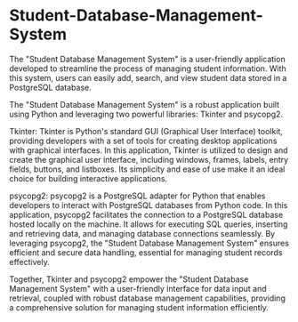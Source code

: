 # Student-Database-Management-System
The "Student Database Management System" is a user-friendly application developed to streamline the process of managing student information. With this system, users can easily add, search, and view student data stored in a PostgreSQL database.

The "Student Database Management System" is a robust application built using Python and leveraging two powerful libraries: Tkinter and psycopg2.

Tkinter: Tkinter is Python's standard GUI (Graphical User Interface) toolkit, providing developers with a set of tools for creating desktop applications with graphical interfaces. In this application, Tkinter is utilized to design and create the graphical user interface, including windows, frames, labels, entry fields, buttons, and listboxes. Its simplicity and ease of use make it an ideal choice for building interactive applications.

psycopg2: psycopg2 is a PostgreSQL adapter for Python that enables developers to interact with PostgreSQL databases from Python code. In this application, psycopg2 facilitates the connection to a PostgreSQL database hosted locally on the machine. It allows for executing SQL queries, inserting and retrieving data, and managing database connections seamlessly. By leveraging psycopg2, the "Student Database Management System" ensures efficient and secure data handling, essential for managing student records effectively.

Together, Tkinter and psycopg2 empower the "Student Database Management System" with a user-friendly interface for data input and retrieval, coupled with robust database management capabilities, providing a comprehensive solution for managing student information efficiently.


